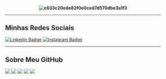 <!DOCTYPE html>
<html>
 <head>
  
 </head>
 <body>

  <h4 align="center">
 
![c633c20ede82f0e0ced7d570dbe3a1f3](https://user-images.githubusercontent.com/70382532/138322189-2db8df52-9dcb-40a0-88a8-c365466bd33d.gif)

<hr>

## Minhas Redes Sociais

[![Linkedin Badge](https://img.shields.io/badge/LinkedIn-0077B5?style=for-the-badge&logo=linkedin&logoColor=white)](https://br.linkedin.com/in/bryan-james-paiva/)
[![Instagram Badge](https://img.shields.io/badge/Instagram-E4405F?style=for-the-badge&logo=instagram&logoColor=white)](https://www.instagram.com/paivabryan_/)


----

  ## Sobre Meu GitHub

![](http://github-profile-summary-cards.vercel.app/api/cards/profile-details?username=Bryan-Dev24&theme=tokyonight)
![](http://github-profile-summary-cards.vercel.app/api/cards/repos-per-language?username=Bryan-Dev24&theme=tokyonight)
![](http://github-profile-summary-cards.vercel.app/api/cards/most-commit-language?username=Bryan-Dev24&theme=tokyonight)
![](http://github-profile-summary-cards.vercel.app/api/cards/stats?username=Bryan-Dev24&theme=tokyonight)
![](http://github-profile-summary-cards.vercel.app/api/cards/productive-time?username=Bryan-Dev24&theme=tokyonight&utcOffset=8)

 </body>
</html>

